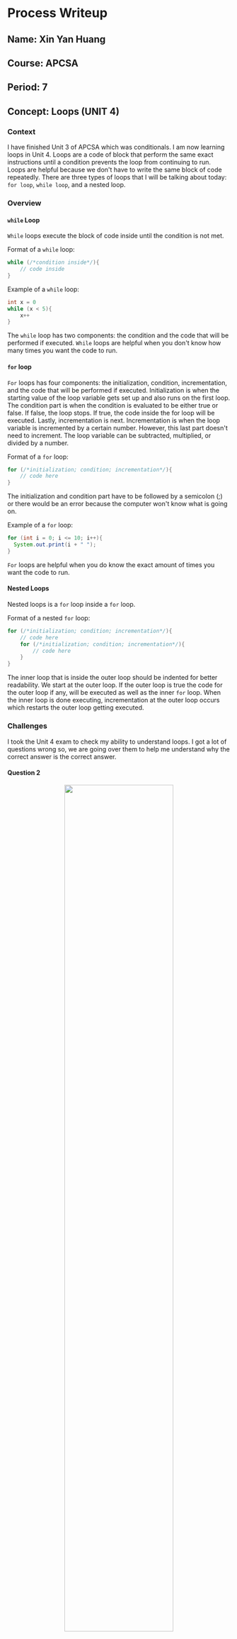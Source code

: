# Process Writeup
## Name: Xin Yan Huang
## Course: APCSA
## Period: 7
## Concept: Loops (UNIT 4)

### Context
I have finished Unit 3 of APCSA which was conditionals. I am now learning loops in Unit 4. Loops are a code of block that perform the same exact instructions until a condition prevents the loop from continuing to run. Loops are helpful because we don't have to write the same block of code repeatedly. There are three types of loops that I will be talking about today: `for loop`, `while loop`, and a nested loop.
### Overview
#### `while` Loop
`While` loops execute the block of code inside until the condition is not met.

Format of a `while` loop:
```java
while (/*condition inside*/){
    // code inside
}
```
Example of a `while` loop:
```java
int x = 0
while (x < 5){
    x++
}
```
The `while` loop has two components: the condition and the code that will be performed if executed. `While` loops are helpful when you don't know how many times you want the code to run.

#### `for` loop
`For` loops has four components: the initialization, condition, incrementation, and the code that will be performed if executed. Initialization is when the starting value of the loop variable gets set up and also runs on the first loop. The condition part is when the condition is evaluated to be either true or false. If false, the loop stops. If true, the code inside the for loop will be executed. Lastly, incrementation is next. Incrementation is when the loop variable is incremented by a certain number. However, this last part doesn't need to increment. The loop variable can be subtracted, multiplied, or divided by a number.

Format of a `for` loop:
```java
for (/*initialization; condition; incrementation*/){
    // code here
}
```
The initialization and condition part have to be followed by a semicolon (;) or there would be an error because the computer won't know what is going on.

Example of a `for` loop:
```java
for (int i = 0; i <= 10; i++){
  System.out.print(i + " ");
}
```
`For` loops are helpful when you do know the exact amount of times you want the code to run.

#### Nested Loops
Nested loops is a `for` loop inside a `for` loop.

Format of a nested `for` loop:
```java
for (/*initialization; condition; incrementation*/){
    // code here
    for (/*initialization; condition; incrementation*/){
        // code here
    }
}
```
The inner loop that is inside the outer loop should be indented for better readability. We start at the outer loop. If the outer loop is true the code for the outer loop if any, will be executed as well as the inner `for` loop. When the inner loop is done executing, incrementation at the outer loop occurs which restarts the outer loop getting executed.

### Challenges
I took the Unit 4 exam to check my ability to understand loops. I got a lot of questions wrong so, we are going over them to help me understand why the correct answer is the correct answer.

#### Question 2
<p align="center">
    <img src="writeup-images/apcsa-mistake-13.png" width="70%" height="70%">
</p>

I wash confused with this question as I didn't have much time to spend on this question. I thought this algorithm `prints each character in str followed by an a` because I thought `System.out.print(str.substring(0,i));` prints every character and then an `a` would be printed in the end. However, this is not the case.

I will use the example, `str = "banana"` to help me explain the reason why the correct answer was `prints each character in the string, str, except for the lowercase a's`. We start off with `int i = str.indexOf("a");`. Integer `i` has the value of 1 because `a` is first appeared in the first index. Then, we get into the while loop which is true since 1 is not -1. `System.out.print(str.substring(0,i));` will print out `b` because it is the index we want and the index we don't want. For `str = str.substring(i + 1);`, `String str` will now be `"nana"` because the substring tells us to start at (i + 1) all the way to the end and the index after `a` is the second index which contains the letter `n`. Now, integer `i` still has the value of 1 because `a` is first spotted at the first index. The process continues until `String str` is empty. The output would be: `bnn`. This leaves out all the lowercase `a`.

#### Question 4
<p align="center">
    <img src="writeup-images/apcsa-mistake-14.png" width="70%" height="70%">
</p>

The question is asking us which statement would print out either `6`, `8`, `10`, `12`, or `14`. I chose `6 + (int) (8 * Math.random())` which was incorrect. `(int) (8 * Math.random())` would mean the number generator would print out either , `0`, `1`, `2`, `3`, `4`, `5`, `6`, or `7`. When you add either number to 6, there would still be odd numbers which is not what we are looking for.

`6 + 2 * (int) (5 * Math.random())` is the correct answer. `(int) (5 * Math.random())` would give us `0`, `1`, `2, `3`, or `4`. When we multiply one of these numbers by 2 there would only be even numbers. When we multiply these numbers by 2, we get `0`, `2`, `4`, `6`, and `8`. If we add these numbers to 6, we would get `6`, `8`, `10`, `12`, and `14` which fits the question's criteria.

`6 + 2 * (int) (4 * Math.random())` and `4 + 2 * (int) (5 * Math.random())` are similar to the correct answer but, are missing a number. `(int) (Math.random() * 14) - 6` would not make sense because if `Math.random()` generates a zero, the number would be negative which there are no negative numbers in the question's range.

#### Question 16
<p align="center">
    <img src="writeup-images/apcsa-mistake-15.png" width="70%" height="70%">
</p>

I didn't have enough time to work on question 16. I quickly chose one of the options.

Since this is a `while` loop, the loop can run either once or multiple times. First, we look at the condition `x < 10 || (x % 4) != 0`. We can perform short circuit evaluation, skipping the second evulation if the first evaluation is true. Short circuit evaluation can only be use when there is an OR (`||`) operator. Starting at the value of 1, the condition is true updating `x` to have the value of 4. Now that `x` is equal to 4, the condition, `x < 10` is still true making `x` equal to 7. The condition still evaluates to true because 7 is less than 10 making `x` equal to 10. Now, the first condition evaluates to false because 10 is not less than 10. We have to look at the other condition, `(x % 4) != 0` to evaulate the whole condition as true. `(7 % 4)` equates to 3 which is not 0 so, this whole condition is true turning `x` into a 13. A tip I got from Mr. Mueller about the not equal operator (!=) is that instead of saying the `!=` operator as `not equal to`, remember this as `different from`. Now that `x` is 13, the condition, `x < 10` won't be true meaning we have to look into the second condition from now on to evaluate the entire condition. `(13 % 4)` equates to 1 which is different from 0. This would make `x` as 16. For the next condition, `(16 % 4)` equates to 0 which is not different from 0 stopping this `while` loop. The final value of `x` is 16.

#### Question 19
<p align="center">
    <img src="writeup-images/apcsa-mistake-16.png" width="70%" height="70%">
</p>

For this question, I did the calculations correct but I didn't pay enough attention to understand what `result = str.substring(index, index + 1) + result;` meant.

We see that `String str` is the original string and `String result` is the new string that will be formed. First, we look at the initialization. Integer `i` is being set equal to 0. Second, we have to evaluate the condition which is true because 0 is less than 6 (`str.length()`). Third, we look at the code that is inside the `for` loop. Integer `index` is being declared and set equal to this expression: `(i + 3) % str.length();`. Fourth, we have to calculate this expression to find out which letter will be added to `String result`. We start off with `(i + 3)`. Right now, `i` is equal to 0. 0 plus 3 equals 3. Now, we do `3 % str.length()`. 3 modulo 6 is 3 because there is 3 remaining. Fifth, we look into the next line. `String result` gets added by `str.substring(index,index + 1)` and `result`. Since `result` is added before `str.substring(index,index + 1)`, the previous letter will be pushed towards the back. We start at the third index because of 3 (i + 3) modulo 6. The next indices would be 4 and 5 which the letters are `l` and `t`. The output right now is `tlu`. When `i` is incremented to 3, the integer `index` will now be 0 because `(3 + 3) % str.length()` is 0. We know the next letters would be `e` and `s` because the `for` loop can only run 6 times according to the condition. The most current letter would be `s`. Now, `s` would be first since previous letters go towards the end of the string. The final output would be: `sertlu`.

A great tip that I got from my classmate is to execute the last condition before the condition evaluates to false. This would have save so much time.

The last condition that is true is when `5 is less than 6 (str.length())`. When we do calculations, `index` will be 2 because `(5 + 3)` equates to 8 and `8 % str.length()` equates to 2. The letter of the second index is `s`. Letter `s` would be the first letter of the string because the newer letters are closer to the front. There is only one option with letter `s` at the front. This is a brillant technique to tackle these types of problems.

#### Question 20
<p align="center">
    <img src="writeup-images/apcsa-mistake-17.png" width="70%" height="70%">
</p>

For this question, I read `sum *= a` as `sum *= b`. We are not multiplying `sum` by `b` everytime `b` increments.

We start off with `a` equal to 1. In the inner loop, `sum` will be multiplied by `a` three times. Integer `sum` will still be 1 since one times one equals to 1. Now, the inner loop doesn't get executed and `a` increments to 2. This time, the inner loop will only run two times. The `sum` will now be 4. In the first time, `sum` gets multiplied by 2 making `sum` equal to 2. In the second time, `sum` gets multiplied by 2 again making `sum` equal to 4. The inner loop doesn't run and `a` increments to 3. The inner loop will run 1 time since b is already at 3 and the loop doesn't run if `b` is greater than or equal to 4. Finally, `sum` will be multiplied by 3 making the `sum` equal to 12. Here is a more visual respresentation of what I am talking about:
``` java
a   b   sum
// when a = 1
1   1   1
    2   1
    3   1

// when a = 2
2   2   2
    3   4

// when a = 3
3   3   12
```

### Takeaways
* If applicable, start with the last possible condition that is true
* Truly understand what the line of code does before you try to find the answer
* Think `!=` as different from instead of `not equal to`
